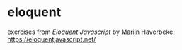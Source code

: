 # eloquent

exercises from _Eloquent Javascript_ by Marijn Haverbeke: 
https://eloquentjavascript.net/
